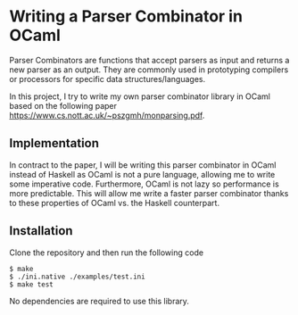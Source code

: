 # Writing a Parser Combinator in OCaml 
Parser Combinators are functions that accept parsers as input and returns a new parser as an output. They are commonly used in prototyping compilers or processors for specific data structures/languages.

In this project, I try to write my own parser combinator library in OCaml based on the following paper https://www.cs.nott.ac.uk/~pszgmh/monparsing.pdf.

## Implementation 
In contract to the paper, I will be writing this parser combinator in OCaml instead of Haskell as OCaml is not a pure language, allowing me to write some imperative code. Furthermore, OCaml is not lazy so performance is more predictable. This will allow me write a faster parser combinator thanks to these properties of OCaml vs. the Haskell counterpart. 

## Installation 
Clone the repository and then run the following code
```
$ make
$ ./ini.native ./examples/test.ini
$ make test
```

No dependencies are required to use this library. 
